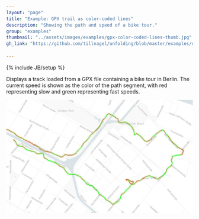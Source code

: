 ```yaml
---
layout: "page"
title: "Example: GPX trail as color-coded lines"
description: "Showing the path and speed of a bike tour."
group: "examples"
thumbnail: "../assets/images/examples/gpx-color-coded-lines-thumb.jpg"
gh_link: "https://github.com/tillnagel/unfolding/blob/master/examples/de/fhpotsdam/unfolding/examples/data/customreader/GPXSpeedTrackApp.java"

---
```


{% include JB/setup %}

Displays a track loaded from a GPX file containing a bike tour in Berlin. The current speed is shown as the color of the path segment, with red representing slow and green representing fast speeds.

![GPX Trails](../assets/images/examples/gpx-color-coded-lines.jpg)

